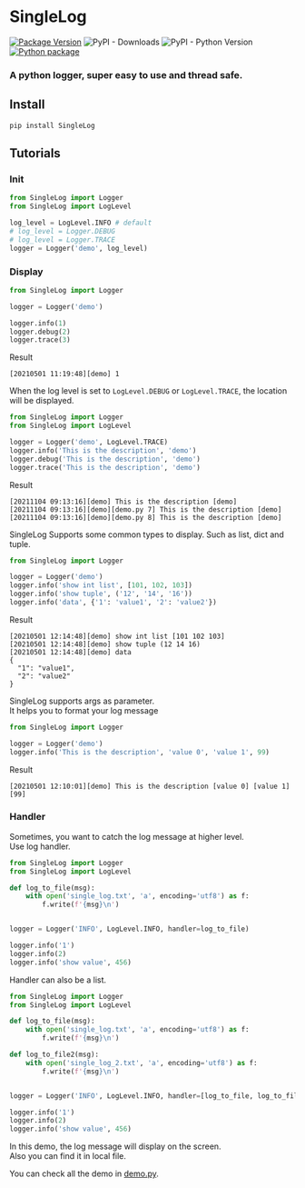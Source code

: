 # SingleLog
[![Package Version](https://img.shields.io/pypi/v/SingleLog.svg)](https://pypi.python.org/pypi/SingleLog)
![PyPI - Downloads](https://img.shields.io/pypi/dm/SingleLog)
![PyPI - Python Version](https://img.shields.io/pypi/pyversions/SingleLog)
[![Python package](https://github.com/PttCodingMan/SingleLog/actions/workflows/python-package.yml/badge.svg)](https://github.com/PttCodingMan/SingleLog/actions/workflows/python-package.yml)

### A python logger, super easy to use and thread safe.

## Install
```
pip install SingleLog
```

## Tutorials
### Init
```python
from SingleLog import Logger
from SingleLog import LogLevel

log_level = LogLevel.INFO # default
# log_level = Logger.DEBUG
# log_level = Logger.TRACE
logger = Logger('demo', log_level)
```
### Display
```python
from SingleLog import Logger

logger = Logger('demo')

logger.info(1)
logger.debug(2)
logger.trace(3)
```
Result
```Batchfile
[20210501 11:19:48][demo] 1
```

When the log level is set to ```LogLevel.DEBUG``` or ```LogLevel.TRACE```, the location will be displayed.

```python
from SingleLog import Logger
from SingleLog import LogLevel

logger = Logger('demo', LogLevel.TRACE)
logger.info('This is the description', 'demo')
logger.debug('This is the description', 'demo')
logger.trace('This is the description', 'demo')
```
Result
```Batchfile
[20211104 09:13:16][demo] This is the description [demo]
[20211104 09:13:16][demo][demo.py 7] This is the description [demo]
[20211104 09:13:16][demo][demo.py 8] This is the description [demo]
```

SingleLog Supports some common types to display. Such as list, dict and tuple.
```python
from SingleLog import Logger

logger = Logger('demo')
logger.info('show int list', [101, 102, 103])
logger.info('show tuple', ('12', '14', '16'))
logger.info('data', {'1': 'value1', '2': 'value2'})
```
Result
```Batchfile
[20210501 12:14:48][demo] show int list [101 102 103]
[20210501 12:14:48][demo] show tuple (12 14 16)
[20210501 12:14:48][demo] data 
{
  "1": "value1",
  "2": "value2"
}

```

SingleLog supports args as parameter.  
It helps you to format your log message
```python
from SingleLog import Logger

logger = Logger('demo')
logger.info('This is the description', 'value 0', 'value 1', 99)
```
Result
```Batchfile
[20210501 12:10:01][demo] This is the description [value 0] [value 1] [99]
```

### Handler
Sometimes, you want to catch the log message at higher level.  
Use log handler.
```python
from SingleLog import Logger
from SingleLog import LogLevel

def log_to_file(msg):
    with open('single_log.txt', 'a', encoding='utf8') as f:
        f.write(f'{msg}\n')


logger = Logger('INFO', LogLevel.INFO, handler=log_to_file)

logger.info('1')
logger.info(2)
logger.info('show value', 456)
```
Handler can also be a list.
```python
from SingleLog import Logger
from SingleLog import LogLevel

def log_to_file(msg):
    with open('single_log.txt', 'a', encoding='utf8') as f:
        f.write(f'{msg}\n')

def log_to_file2(msg):
    with open('single_log_2.txt', 'a', encoding='utf8') as f:
        f.write(f'{msg}\n')


logger = Logger('INFO', LogLevel.INFO, handler=[log_to_file, log_to_file2])

logger.info('1')
logger.info(2)
logger.info('show value', 456)
```
In this demo, the log message will display on the screen.  
Also you can find it in local file.

You can check all the demo in [demo.py](/demo.py).
